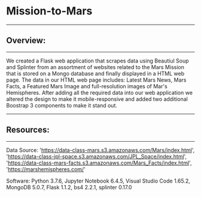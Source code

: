 # Mission-to-Mars

---
## Overview:
---
We created a Flask web application that scrapes data using Beautiul Soup and Splinter from an assortment of websites related to the Mars Mission that is stored on a Mongo database and finally displayed in a HTML web page. The data in our HTML web page includes: Latest Mars News, Mars Facts, a Featured Mars Image and full-resolution images of Mar's Hemispheres. After adding all the required data into our web application we altered the design to make it mobile-responsive and added two additional Boostrap 3 components to make it stand out.

---
## Resources:
---

Data Source: 'https://data-class-mars.s3.amazonaws.com/Mars/index.html', 
'https://data-class-jpl-space.s3.amazonaws.com/JPL_Space/index.html',
'https://data-class-mars-facts.s3.amazonaws.com/Mars_Facts/index.html', 
'https://marshemispheres.com/'

Software: Python 3.7.6, Jupyter Notebook 6.4.5, Visual Studio Code 1.65.2, MongoDB 5.0.7, Flask 1.1.2, bs4 2.2.1, splinter 0.17.0
